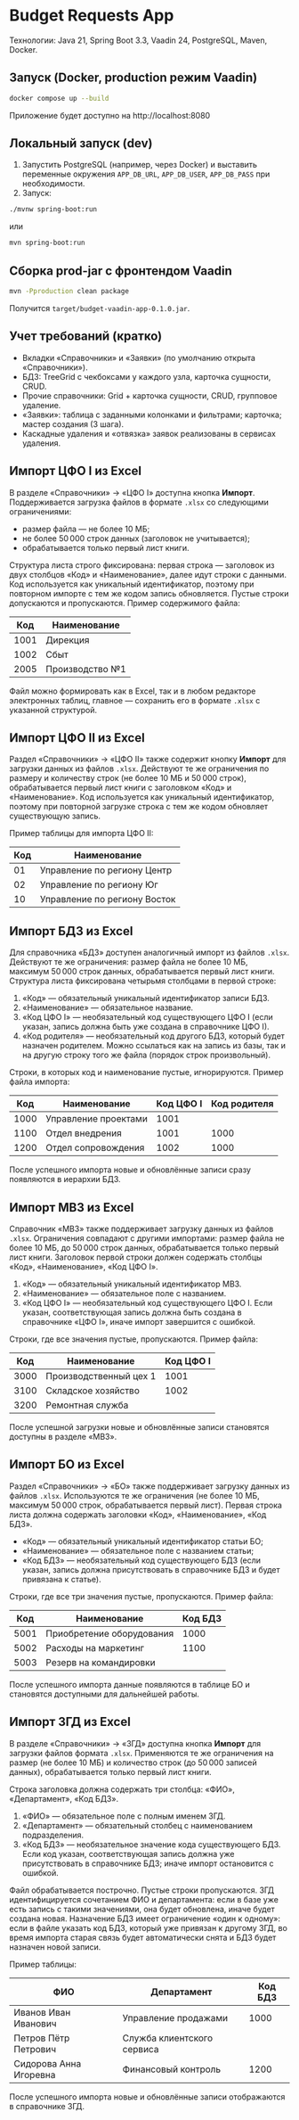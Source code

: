 # Budget Requests App

Технологии: Java 21, Spring Boot 3.3, Vaadin 24, PostgreSQL, Maven, Docker.

## Запуск (Docker, production режим Vaadin)
```bash
docker compose up --build
```
Приложение будет доступно на http://localhost:8080

## Локальный запуск (dev)
1) Запустить PostgreSQL (например, через Docker) и выставить переменные окружения `APP_DB_URL`, `APP_DB_USER`, `APP_DB_PASS` при необходимости.
2) Запуск:
```bash
./mvnw spring-boot:run
```
или
```bash
mvn spring-boot:run
```

## Сборка prod-jar c фронтендом Vaadin
```bash
mvn -Pproduction clean package
```
Получится `target/budget-vaadin-app-0.1.0.jar`.

## Учет требований (кратко)
- Вкладки «Справочники» и «Заявки» (по умолчанию открыта «Справочники»).
- БДЗ: TreeGrid c чекбоксами у каждого узла, карточка сущности, CRUD.
- Прочие справочники: Grid + карточка сущности, CRUD, групповое удаление.
- «Заявки»: таблица с заданными колонками и фильтрами; карточка; мастер создания (3 шага).
- Каскадные удаления и «отвязка» заявок реализованы в сервисах удаления.

## Импорт ЦФО I из Excel
В разделе «Справочники» → «ЦФО I» доступна кнопка **Импорт**. Поддерживается загрузка файлов в формате `.xlsx`
со следующими ограничениями:

- размер файла — не более 10 МБ;
- не более 50 000 строк данных (заголовок не учитывается);
- обрабатывается только первый лист книги.

Структура листа строго фиксирована: первая строка — заголовок из двух столбцов «Код» и «Наименование»,
далее идут строки с данными. Код используется как уникальный идентификатор, поэтому при повторном импорте
с тем же кодом запись обновляется. Пустые строки допускаются и пропускаются. Пример содержимого файла:

| Код  | Наименование     |
|------|------------------|
| 1001 | Дирекция         |
| 1002 | Сбыт             |
| 2005 | Производство №1 |

Файл можно формировать как в Excel, так и в любом редакторе электронных таблиц, главное — сохранить его
в формате `.xlsx` с указанной структурой.

## Импорт ЦФО II из Excel
Раздел «Справочники» → «ЦФО II» также содержит кнопку **Импорт** для загрузки данных из файлов `.xlsx`.
Действуют те же ограничения по размеру и количеству строк (не более 10 МБ и 50 000 строк),
обрабатывается первый лист книги с заголовком «Код» и «Наименование». Код используется как уникальный
идентификатор, поэтому при повторной загрузке строка с тем же кодом обновляет существующую запись.

Пример таблицы для импорта ЦФО II:

| Код  | Наименование                |
|------|-----------------------------|
| 01   | Управление по региону Центр |
| 02   | Управление по региону Юг    |
| 10   | Управление по региону Восток |

## Импорт БДЗ из Excel
Для справочника «БДЗ» доступен аналогичный импорт из файлов `.xlsx`.
Действуют те же ограничения: размер файла не более 10 МБ, максимум 50 000 строк данных,
обрабатывается первый лист книги. Структура листа фиксирована четырьмя столбцами в первой строке:

1. «Код» — обязательный уникальный идентификатор записи БДЗ.
2. «Наименование» — обязательное название.
3. «Код ЦФО I» — необязательный код существующего ЦФО I (если указан, запись должна быть уже создана в справочнике ЦФО I).
4. «Код родителя» — необязательный код другого БДЗ, который будет назначен родителем. Можно ссылаться как на запись из базы,
   так и на другую строку того же файла (порядок строк произвольный).

Строки, в которых код и наименование пустые, игнорируются. Пример файла импорта:

| Код   | Наименование              | Код ЦФО I | Код родителя |
|-------|---------------------------|-----------|---------------|
| 1000  | Управление проектами      | 1001      |               |
| 1100  | Отдел внедрения           | 1001      | 1000          |
| 1200  | Отдел сопровождения       | 1002      | 1000          |

После успешного импорта новые и обновлённые записи сразу появляются в иерархии БДЗ.

## Импорт МВЗ из Excel
Справочник «МВЗ» также поддерживает загрузку данных из файлов `.xlsx`.
Ограничения совпадают с другими импортами: размер файла не более 10 МБ, до 50 000 строк данных,
обрабатывается только первый лист книги. Заголовок первой строки должен содержать столбцы
«Код», «Наименование», «Код ЦФО I».

1. «Код» — обязательный уникальный идентификатор МВЗ.
2. «Наименование» — обязательное поле с названием.
3. «Код ЦФО I» — необязательный код существующего ЦФО I. Если указан, соответствующая запись должна
   быть создана в справочнике «ЦФО I», иначе импорт завершится с ошибкой.

Строки, где все значения пустые, пропускаются. Пример файла:

| Код   | Наименование           | Код ЦФО I |
|-------|------------------------|-----------|
| 3000  | Производственный цех 1 | 1001      |
| 3100  | Складское хозяйство    | 1002      |
| 3200  | Ремонтная служба       |           |

После успешной загрузки новые и обновлённые записи становятся доступны в разделе «МВЗ».

## Импорт БО из Excel
Раздел «Справочники» → «БО» также поддерживает загрузку данных из файлов `.xlsx`.
Используются те же ограничения (не более 10 МБ, максимум 50 000 строк, обрабатывается первый лист).
Первая строка листа должна содержать заголовки «Код», «Наименование», «Код БДЗ».

- «Код» — обязательный уникальный идентификатор статьи БО;
- «Наименование» — обязательное поле с названием статьи;
- «Код БДЗ» — необязательный код существующего БДЗ (если указан, запись должна присутствовать в справочнике БДЗ и будет привязана к статье).

Строки, где все три значения пустые, пропускаются. Пример файла:

| Код  | Наименование               | Код БДЗ |
|------|----------------------------|---------|
| 5001 | Приобретение оборудования  | 1000    |
| 5002 | Расходы на маркетинг       | 1100    |
| 5003 | Резерв на командировки     |         |

После успешного импорта данные появляются в таблице БО и становятся доступными для дальнейшей работы.

## Импорт ЗГД из Excel
В разделе «Справочники» → «ЗГД» доступна кнопка **Импорт** для загрузки файлов формата `.xlsx`.
Применяются те же ограничения на размер (не более 10 МБ) и количество строк (до 50 000 записей данных),
обрабатывается только первый лист книги.

Строка заголовка должна содержать три столбца: «ФИО», «Департамент», «Код БДЗ».

1. «ФИО» — обязательное поле с полным именем ЗГД.
2. «Департамент» — обязательный столбец с наименованием подразделения.
3. «Код БДЗ» — необязательное значение кода существующего БДЗ. Если код указан, соответствующая запись
   должна уже присутствовать в справочнике БДЗ; иначе импорт остановится с ошибкой.

Файл обрабатывается построчно. Пустые строки пропускаются. ЗГД идентифицируется сочетанием ФИО и департамента:
если в базе уже есть запись с такими значениями, она будет обновлена, иначе будет создана новая.
Назначение БДЗ имеет ограничение «один к одному»: если в файле указать код БДЗ, который уже привязан к другому
ЗГД, во время импорта старая связь будет автоматически снята и БДЗ будет назначен новой записи.

Пример таблицы:

| ФИО                  | Департамент                | Код БДЗ |
|----------------------|----------------------------|---------|
| Иванов Иван Иванович | Управление продажами       | 1000    |
| Петров Пётр Петрович | Служба клиентского сервиса |         |
| Сидорова Анна Игоревна | Финансовый контроль      | 1200    |

После успешного импорта новые и обновлённые записи отображаются в справочнике ЗГД.
